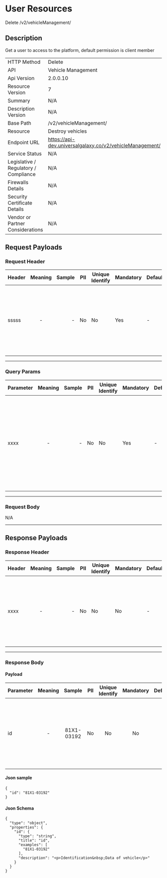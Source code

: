 # User Resources

Delete /v2/vehicleManagement/

## Description

Get a user to access to the platform, default permission is client member

|                                       |                                                 |
| ------------------------------------- | ----------------------------------------------- |
| HTTP Method                           | Delete                                         |
| API                                   | Vehicle Management                                           |
| Api Version                           | 2.0.0.10                                         |
| Resource Version                      | 7                                               |
| Summary                               | N/A                                      |
| Description Version                   | N/A |
| Base Path                             | /v2/vehicleManagement/                                     |
| Resource                              | Destroy vehicles                                      |
| Endpoint URL                          | https://api-dev.universalgalaxy.co/v2/vehicleManagement/              |
| Service Status                        | N/A                                         |
| Legislative / Regulatory / Compliance | N/A                                             |
| Firewalls Details                     | N/A                                             |
| Security Certificate Details          | N/A                                             |
| Vendor or Partner Considerations      | N/A                                            |

## Request Payloads

### Request Header



| Header | Meaning | Sample | PII | Unique Identify | Mandatory | Default | Details |
| ------------- | :-----: | -----: | --- | --------------- | --------- | ------- | ------------------ |
| sssss | - |  -   |  No | No | Yes |  -  | Data Type : string<br> Min. length :  - <br> Max. length : No<br> Regex :  - <br>  |


---

### Query Params



| Parameter | Meaning | Sample | PII | Unique Identify | Mandatory | Default | Details |
| ------------- | :-----: | -----: | --- | --------------- | --------- | ------- | ------------------ |
| xxxx | - |  -   |  No | No | Yes |  -  | Data Type : integer<br> Mininum :  - <br> Exclusive Minimum : No<br> Maximum :  - <br> Exclusive Maximum : No<br> Multiple Of :  - <br>  |


---

### Request Body

N/A

---

## Response Payloads

### Response Header



| Header | Meaning | Sample | PII | Unique Identify | Mandatory | Default | Details |
| ------------- | :-----: | -----: | --- | --------------- | --------- | ------- | ------------------ |
| xxxx | - |  -   |  No | No | No |  -  | Data Type : string<br> Min. length :  - <br> Max. length : No<br> Regex :  - <br>  |


---

### Response Body

#### Payload 



| Parameter | Meaning | Sample | PII | Unique Identify | Mandatory | Default | Details |
| :----- | :-----: | :-----: | :-----: | :-----: | :-----: | :-----: | :----- |
| id | - | 81X1-03192  |  No | No | No |  -  | Data Type : string<br> Min. length :  - <br> Max. length : No<br> Regex :  - <br>  |




#### Json sample
```
{
  "id": "81X1-03192"
}
```



#### Json Schema
```
{
  "type": "object",
  "properties": {
    "id": {
      "type": "string",
      "title": "id",
      "examples": [
        "81X1-03192"
      ],
      "description": "<p>Identification&nbsp;Data of vehicle</p>"
    }
  }
}
```

